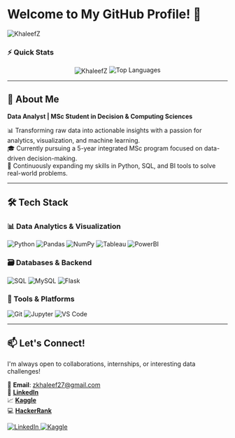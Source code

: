 # Welcome to My GitHub Profile! 👋  

<img src="https://komarev.com/ghpvc/?username=KhaleefZ&label=Profile%20views&color=0e75b6&style=flat" alt="KhaleefZ" />  


### ⚡ Quick Stats  
<p align="center">
  <img align="center" src="https://github-readme-stats.vercel.app/api?username=KhaleefZ&show_icons=true&theme=radical" alt="KhaleefZ" />
  <img src="https://github-readme-stats.vercel.app/api/top-langs?username=KhaleefZ&show_icons=true&layout=compact&theme=radical" alt="Top Languages" />
</p>

---

## 🚀 About Me  

**Data Analyst | MSc Student in Decision & Computing Sciences**  

📊 Transforming raw data into actionable insights with a passion for analytics, visualization, and machine learning.  
🎓 Currently pursuing a 5-year integrated MSc program focused on data-driven decision-making.  
🌱 Continuously expanding my skills in Python, SQL, and BI tools to solve real-world problems.  

---

## 🛠️ Tech Stack  

### 📊 Data Analytics & Visualization  
![Python](https://img.shields.io/badge/Python-3776AB?style=for-the-badge&logo=python&logoColor=white)
![Pandas](https://img.shields.io/badge/Pandas-150458?style=for-the-badge&logo=pandas&logoColor=white)
![NumPy](https://img.shields.io/badge/NumPy-013243?style=for-the-badge&logo=numpy&logoColor=white)
![Tableau](https://img.shields.io/badge/Tableau-E97627?style=for-the-badge&logo=tableau&logoColor=white)
![PowerBI](https://img.shields.io/badge/PowerBI-F2C811?style=for-the-badge&logo=powerbi&logoColor=black)

### 🗃️ Databases & Backend  
![SQL](https://img.shields.io/badge/SQL-4479A1?style=for-the-badge&logo=postgresql&logoColor=white)
![MySQL](https://img.shields.io/badge/MySQL-005C84?style=for-the-badge&logo=mysql&logoColor=white)
![Flask](https://img.shields.io/badge/Flask-000000?style=for-the-badge&logo=flask&logoColor=white)

### 🔧 Tools & Platforms  
![Git](https://img.shields.io/badge/Git-F05032?style=for-the-badge&logo=git&logoColor=white)
![Jupyter](https://img.shields.io/badge/Jupyter-F37626?style=for-the-badge&logo=jupyter&logoColor=white)
![VS Code](https://img.shields.io/badge/VS_Code-007ACC?style=for-the-badge&logo=visual-studio-code&logoColor=white)

---

## 📫 Let's Connect!  

I'm always open to collaborations, internships, or interesting data challenges!  

📧 **Email**: zkhaleef27@gmail.com  
💼 **[LinkedIn](https://www.linkedin.com/in/khaleef-z)**  
📈 **[Kaggle](https://www.kaggle.com/zkhaleef)**  
💻 **[HackerRank](https://www.hackerrank.com/profile/h71762133026)**  

<p align="left">
  <a href="https://www.linkedin.com/in/khaleef-z" target="_blank">
    <img src="https://img.shields.io/badge/LinkedIn-0077B5?style=for-the-badge&logo=linkedin&logoColor=white" alt="LinkedIn"/>
  </a>
  <a href="https://www.kaggle.com/zkhaleef" target="_blank">
    <img src="https://img.shields.io/badge/Kaggle-20BEFF?style=for-the-badge&logo=kaggle&logoColor=white" alt="Kaggle"/>
  </a>
</p>
